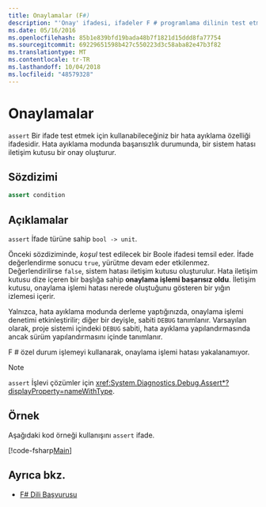 ```yaml
---
title: Onaylamalar (F#)
description: "'Onay' ifadesi, ifadeler F # programlama dilinin test etmek için bir hata ayıklama özelliği olarak kullanmayı öğrenin."
ms.date: 05/16/2016
ms.openlocfilehash: 85b1e839bfd19bada48b7f1821d15ddd8fa77754
ms.sourcegitcommit: 69229651598b427c550223d3c58aba82e47b3f82
ms.translationtype: MT
ms.contentlocale: tr-TR
ms.lasthandoff: 10/04/2018
ms.locfileid: "48579328"
---
```

# <a name="assertions"></a>Onaylamalar

`assert` Bir ifade test etmek için kullanabileceğiniz bir hata ayıklama özelliği ifadesidir. Hata ayıklama modunda başarısızlık durumunda, bir sistem hatası iletişim kutusu bir onay oluşturur.

## <a name="syntax"></a>Sözdizimi

```fsharp
assert condition
```

## <a name="remarks"></a>Açıklamalar

`assert` İfade türüne sahip `bool -> unit`.

Önceki sözdiziminde, *koşul* test edilecek bir Boole ifadesi temsil eder. İfade değerlendirme sonucu `true`, yürütme devam eder etkilenmez. Değerlendirilirse `false`, sistem hatası iletişim kutusu oluşturulur. Hata iletişim kutusu dize içeren bir başlığa sahip **onaylama işlemi başarısız oldu**. İletişim kutusu, onaylama işlemi hatası nerede oluştuğunu gösteren bir yığın izlemesi içerir.

Yalnızca, hata ayıklama modunda derleme yaptığınızda, onaylama işlemi denetimi etkinleştirilir; diğer bir deyişle, sabiti `DEBUG` tanımlanır. Varsayılan olarak, proje sistemi içindeki `DEBUG` sabiti, hata ayıklama yapılandırmasında ancak sürüm yapılandırmasını içinde tanımlanır.

F # özel durum işlemeyi kullanarak, onaylama işlemi hatası yakalanamıyor.

>[!NOTE]
`assert` İşlevi çözümler için <xref:System.Diagnostics.Debug.Assert*?displayProperty=nameWithType>.

## <a name="example"></a>Örnek

Aşağıdaki kod örneği kullanışını `assert` ifade.

[!code-fsharp[Main](../../../samples/snippets/fsharp/lang-ref-2/snippet5401.fs)]

## <a name="see-also"></a>Ayrıca bkz.

- [F# Dili Başvurusu](index.md)
